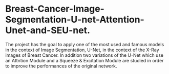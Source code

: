 # Breast-Cancer-Image-Segmentation-U-net-Attention-Unet-and-SEU-net.
The project has the goal to apply one of the most used and famous models in the context of Image Segmentation, U-Net, in the context of the X-Ray images of Breast Cancer. In addition two variations of the U-Net which use an Attntion Module and a Squeeze &amp; Excitation Module are studied in order to improve the performances of the original network.
